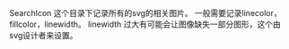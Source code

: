 SearchIcon
这个目录下记录所有的svg的相关图片。
一般需要记录linecolor，fillcolor，linewidth。 linewidth 过大有可能会让图像缺失一部分图形，这个由svg设计者来设置。
